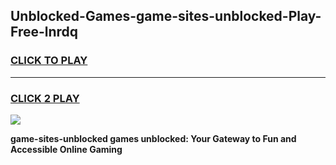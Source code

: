 
## Unblocked-Games-game-sites-unblocked-Play-Free-lnrdq
<h3>
<a href="https://premium76.site?title=game-sites-unblocked&ref=10A">CLICK TO PLAY</a></h3>
<hr>

<h3>
<a href="https://premium76.site?title=game-sites-unblocked&ref=10A">CLICK 2 PLAY</a>
  
</h3>

<a href="https://premium76.site?title=game-sites-unblocked&ref=10A"><img src="https://clearcache.store/games.png"></a>


**game-sites-unblocked games unblocked: Your Gateway to Fun and Accessible Online Gaming**
